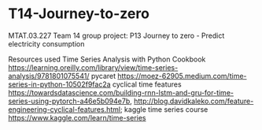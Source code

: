 # T14-Journey-to-zero
MTAT.03.227 Team 14 group project: P13 Journey to zero - Predict electricity consumption

Resources used
Time Series Analysis with Python Cookbook https://learning.oreilly.com/library/view/time-series-analysis/9781801075541/
pycaret https://moez-62905.medium.com/time-series-in-python-10502f9fac2a 
cyclical time features https://towardsdatascience.com/building-rnn-lstm-and-gru-for-time-series-using-pytorch-a46e5b094e7b, http://blog.davidkaleko.com/feature-engineering-cyclical-features.html; kaggle time series course https://www.kaggle.com/learn/time-series
